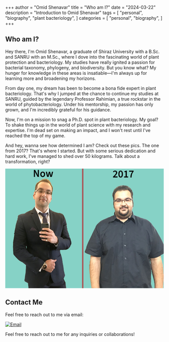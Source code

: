 +++
author = "Omid Shenavar"
title = "Who am I?"
date = "2024-03-22"
description = "Introduction to Omid Shenavar"
tags = [
    "personal",
    "biography",
    "plant bacteriology",
]
categories = [
    "personal",
    "biography",
]
+++

## Who am I?

Hey there, I'm Omid Shenavar, a graduate of Shiraz University with a B.Sc. and SANRU with an M.Sc., where I dove into the fascinating world of plant protection and bacteriology. My studies have really ignited a passion for bacterial taxonomy, phylogeny, and biodiversity. But you know what? My hunger for knowledge in these areas is insatiable—I'm always up for learning more and broadening my horizons.

From day one, my dream has been to become a bona fide expert in plant bacteriology. That's why I jumped at the chance to continue my studies at SANRU, guided by the legendary Professor Rahimian, a true rockstar in the world of phytobacteriology. Under his mentorship, my passion has only grown, and I'm incredibly grateful for his guidance.

Now, I'm on a mission to snag a Ph.D. spot in plant bacteriology. My goal? To shake things up in the world of plant science with my research and expertise. I'm dead set on making an impact, and I won't rest until I've reached the top of my game.

And hey, wanna see how determined I am? Check out these pics. The one from 2017? That's where I started. But with some serious dedication and hard work, I've managed to shed over 50 kilograms. Talk about a transformation, right?

![My Transformation](/images/beforeandnow.jpg)

<style>
img {
  max-width: 100%;
  height: auto;
}
</style>

## Contact Me

Feel free to reach out to me via email:

[![Email](https://img.icons8.com/fluency/48/000000/gmail.png)](mailto:shenavar.omid@gmail.com)

<!--more-->

Feel free to reach out to me for any inquiries or collaborations!
